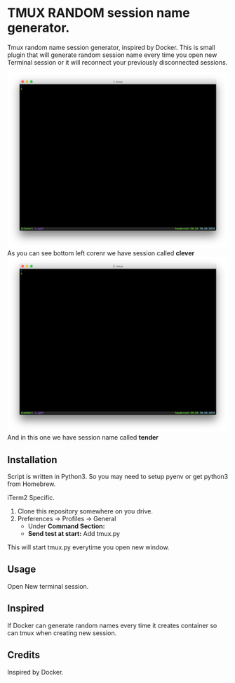 # TMUX RANDOM session name generator.

Tmux random name session generator, inspired by Docker.
This is small plugin that will generate random session name every time you open new Terminal session or it will reconnect your previously disconnected sessions.

![alt tag](https://github.com/lanox/tmux/blob/master/screenshoots/tmux-session-generator.png)
As you can see bottom left corenr we have session called **clever**
![alt tag](https://github.com/lanox/tmux/blob/master/screenshoots/tmux-session-generator1.png)
And in this one we have session name called **tender**

## Installation

Script is written in Python3. So you may need to setup pyenv or get python3 from Homebrew.

iTerm2 Specific.

1. Clone this repository somewhere on you drive.
2. Preferences -> Profiles -> General
   * Under **Command Section:**
    * **Send test at start:** Add tmux.py

This will start tmux.py everytime you open new window.

## Usage

Open New terminal session.

## Inspired

If Docker can generate random names every time it creates container so can tmux when creating new session.

## Credits

Inspired by Docker.
